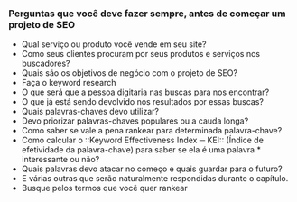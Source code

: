 ### Perguntas que você deve fazer sempre, antes de começar um projeto de SEO
* Qual serviço ou produto você vende em seu site?
* Como seus clientes procuram por seus produtos e serviços nos buscadores?
* Quais são os objetivos de negócio com o projeto de SEO?
* Faça o keyword research
* O que será que a pessoa digitaria nas buscas para nos encontrar?
* O que já está sendo devolvido nos resultados por essas buscas?
* Quais palavras-chaves devo utilizar?
* Devo priorizar palavras-chaves populares ou a cauda longa?
* Como saber se vale a pena rankear para determinada palavra-chave?
* Como calcular o ::Keyword Effectiveness Index ─ KEI:: (Índice de efetividade da palavra-chave) para saber se ela é uma palavra * interessante ou não?
* Quais palavras devo atacar no começo e quais guardar para o futuro?
* E várias outras que serão naturalmente respondidas durante o capítulo.
* Busque pelos termos que você quer rankear
